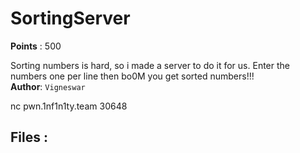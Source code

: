 # SortingServer
**Points** : 500

Sorting numbers is hard, so i made a server to do it for us. Enter the numbers one per line then bo0M you get sorted numbers!!!<br><b>Author</b>: `Vigneswar`

nc pwn.1nf1n1ty.team 30648

## Files : 
